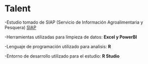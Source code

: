 # Talent
 -Estudio tomado de SIAP 
(Servicio de Información Agroalimentaria y Pesquera) [SIAP](http://infosiap.siap.gob.mx/gobmx/datosAbiertos.php)

-Herramientas utilizadas para limpieza de datos:
**Excel y PowerBI**

-Lenguaje de programación utilizado para analisis:
**R**

-Entorno de desarrollo utilizado para el estudio:
**R Studio**

